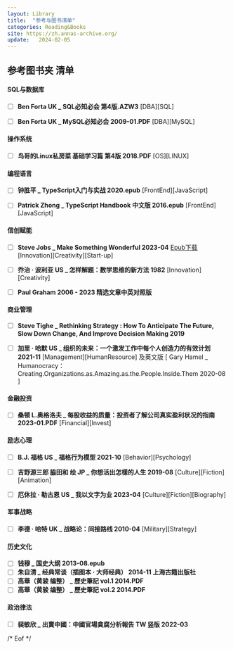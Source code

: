 ```yaml
---
layout: Library
title:  "参考与图书清单"
categories: Reading&Books
site: https://zh.annas-archive.org/
update:   2024-02-05
---
```


## 参考图书夹 清单

#### SQL与数据库
- [ ]  __Ben Forta  UK _ SQL必知必会  第4版.AZW3__   \[DBA]\[SQL]   
- [ ]  __Ben Forta  UK _ MySQL必知必会   2009-01.PDF__  \[DBA]\[MySQL]  


#### 操作系统
- [ ]  __鸟哥的Linux私房菜 基础学习篇 第4版  2018.PDF__  \[OS]\[LINUX]         


#### 编程语言   
- [ ]  __钟胜平 _ TypeScript入门与实战 2020.epub__  \[FrontEnd]\[JavaScript]    
- [ ]  __Patrick Zhong _ TypeScript Handbook 中文版  2016.epub__    \[FrontEnd]\[JavaScript]    


#### 信创赋能    
- [ ]  __Steve Jobs  _ Make Something Wonderful   2023-04__   [Epub下载](https://ipfs.filebase.io/ipfs/QmVSWdK8aaKsB4AbN6GFbFkKcJvNKpvWUqzP4Y96H7UxZ4)   \[Innovation]\[Creativity]\[Start-up]
- [ ]  __乔治 · 波利亚  US _ 怎样解题：数学思维的新方法   1982__   \[Innovation]\[Creativity]
- [ ]  __Paul Graham 2006 - 2023 精选文章中英对照版__  


#### 商业管理    
- [ ]  __Steve Tighe _ Rethinking Strategy : How To Anticipate The Future, Slow Down Change, And Improve Decision Making  2019__      
- [ ]  __加里 · 哈默  US _ 组织的未来：一个激发工作中每个人创造力的有效计划   2021-11__      \[Management]\[HumanResource] 
   及英文版 [ Gary Hamel _ Humanocracy：Creating.Organizations.as.Amazing.as.the.People.Inside.Them   2020-08 ]     


#### 金融投资
- [ ]  __桑顿 L.奥格洛夫 _ 每股收益的质量：投资者了解公司真实盈利状况的指南    2023-01.PDF__     \[Financial]\[Invest] 


#### 励志心理
- [ ]  __B.J. 福格  US _ 福格行为模型   2021-10__    \[Behavior]\[Psychology]
- [ ]  __吉野源三郎  脇田和 绘  JP _ 你想活出怎樣的人生  2019-08__   \[Culture]\[Fiction]\[Animation]
- [ ]  __厄休拉 · 勒古恩  US _ 我以文字为业  2023-04__  \[Culture]\[Fiction]\[Biography]


#### 军事战略
- [ ]  __李德 · 哈特 UK _ 战略论：间接路线   2010-04__   \[Military]\[Strategy] 


#### 历史文化   
- [ ]  __钱穆 _ 国史大纲 2013-08.epub__   
- [ ]  __朱自清 _ 经典常谈（插图本 · 大师经典） 2014-11 上海古籍出版社__   
- [ ]  __高華（黄骏 编整） _ 歷史筆記  vol.1  2014.PDF__   
- [ ]  __高華（黄骏 编整） _ 歷史筆記  vol.2  2014.PDF__   

#### 政治律法    
- [ ]  __裴敏欣 _ 出賣中國：中國官場貪腐分析報告  TW 竖版  2022-03__ 


\/* Eof *\/
